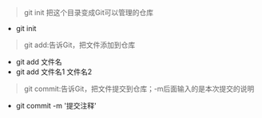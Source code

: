 > git init 把这个目录变成Git可以管理的仓库
* git init 
> git add:告诉Git，把文件添加到仓库
* git add 文件名
* git add 文件名1 文件名2

> git commit:告诉Git，把文件提交到仓库；-m后面输入的是本次提交的说明
* git commit -m '提交注释'




